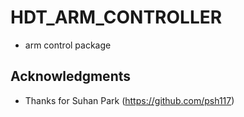 # HDT_ARM_CONTROLLER

* arm control package

## Acknowledgments

* Thanks for Suhan Park (https://github.com/psh117)

